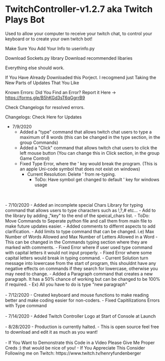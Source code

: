 # TwitchController-v1.2.7 aka Twitch Plays Bot
Used to allow your computer to receive your twitch chat, to control your keyboard or to create your own twitch bot!


Make Sure You Add Your Info to userinfo.py

Download Sockets.py library
Download recommended libaries 

Everything else should work. 


If You Have Already Downloaded this Porject. I recogmend just Taking the New Parts of Updates That You Like

Known Errors: Did You Find an Error? Report it Here -> https://forms.gle/B5hKGd3sT6qGgrrB9

Check Changelogs for resolved errors.

Changelogs: Check Here for Updates
- 7/9/2020
  - Added a "type" command that allows twitch chat users to type a maximum of 8 words (this can be changed in the type section, in the group Commands)
  - Added a "Click" command that allows twitch chat users to click the left mouse button (You can change this in Click section, in the group Game Control)
  - Fixed Type Error, where the ' key would break the program. (This is an apple Uni-code symbol that does not exist on windows)
    - Current Resolution: Delete ' from re-typing. 
       - ToDo: Have symbol get changed to default ' key for windows usage
<br />
<br />
- 7/10/2020
  - Added an incomplete special Chars Library for typing command that allows users to type characters such as !,?,# etc...
  - Add to the library by adding ,"key" to the end of the speical_chars list.
  - ToDo: Move Commands to Seperate python file and call them from main file to make future updates easier.
  - Added comments to differnt aspects to add clarification.
  - Add limits to type command that can be changed. i.e) Max Number of Words Allowed and Max Number of Letters Allowed in a Word
    - This can be changed in the Commands typing section where they are marked with comments. 
  - Fixed Error where if user used type command with capital letters it would not input properly.
  - Fixed Error where some capital letters would break in typing command.
    - Current Solution turn message into lowercase from the start of program, this shouldnt have any negative effects on commands if they search for lowercase, otherwise you may need to change. 
  - Added a Paragraph command that creates a new paragraph. It has a 50% chance of working but can be changed to be 100% if required.
    - Ex) All you have to do is type "new paragraph"
<br />
<br />
- 7/12/2020
  - Created keyboard and mouse functions to make reading better and make coding easier for non-coders. 
  - Fixed Capitilizations Errors with Type command
<br />
<br />
- 7/14/2020
  - Added Twitch Controller Logo at Start of Console at Launch
<br />
<br />
- 8/28/2020
  - Production is currently halted.
  - This is open source feel free to download and edit it as much as you want!  
<br />
<br />
- If You Want to Demonstrate this Code in a Video Please Give Me Proper Creds :) that would be nice of you!
- If You Appreciate This Consider Following me on Twitch: https://www.twitch.tv/henryfundenberger




